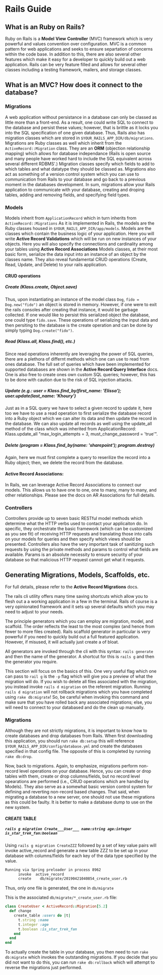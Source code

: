 # Rails Guide

## What is an Ruby on Rails?

Ruby on Rails is a **Model** **View** **Controller** (MVC) framework which is very powerful and values convention over configuration.
MVC is a common pattern for web applications and seeks to ensure separtation of concerns within the code base.
In addition to this, there are also several other features which make it easy for a developer to quickly build out a web application.
Rails can be very feature filled and allows for several other classes including a testing framework, mailers, and storage classes.

## What is an MVC? How does it connect to the database?

### Migrations
A web application without persistance in a database can only be classed as little more than a front-end.
As a result, one could write SQL to connect to the database and persist these values; however, that is brittle as it locks you into the SQL specification of one given database.
Thus, Rails also has migration classes which are stored in `$YOUR_RAILS_APP_DIR/db/migrations`.
Migrations are Ruby classes as well which inherit from the `ActiveRecord::Migration` class.
They are an **ORM** (objection relationship mapping) which allows for database independance (Rails is open source and many people have worked hard to include the SQL equivalent across several different RDBMS'.)
Migration classes specify which fields to add to which tables and what datatype they should be classed as.
Migrations also act as something of a version control system which you can use to communication from Rails to your database and go back to a previous moment in the databases development.
In sum, migrations allow your Rails application to communicate with your database, creating and droping tables, adding and removing fields, and specifying field types.

### Models
Models inherit from `ApplicationRecord` which in turn inherits from `ActiveRecord::Migrations`
As it is implemented in Rails, the models are the Ruby classes housed in `$YOUR_RAILS_APP_DIR/app/models`.
Models are the classes which contain the business logic of your application. Here you will write **Active Record Validations** which will be run on new instances of your objects.
Here you will also specify the connections and cardinality among your tables using **Active Record Associations**
Models classes, at their most basic form, serialize the data input into an instance of an object by the classes name.
They also reveal fundamental CRUD operations (Create, Read, Update, and Delete) to your rails application.


#### CRUD operations

##### Create (Klass.create, Object.save)
Thus, upon instantiating an instance of the model class `Dog`, `fido = Dog.new("fido")` an object is stored in memory.
However, if one were to exit the rails consoles after creating that instance, it would be garbage collected.
If one would like to persist this serialized object the database, one could type `fido.save`.
These operations of serializing the input data and then persiting to the database is the create operation and can be done by simply typing `Dog.create("fido")`.

##### Read (Klass.all, Klass.find(), etc.)
Since read operations inherently are leveraging the power of SQL queries, there are a plethora of differnt methods which one can use to read from ones database.
The full set of queries which have been implemented for supported databases are shown in the **Active Record Query Interface** docs.
One is also free to create ones own custom SQL queries; however, this has to be done with caution due to the risk of SQL injection attacks.

##### Update (e.g.: user = Klass.find_by(first_name: 'Elissa'); user.update(last_name: 'Khoury')
Just as in a SQL query we have to select a given record to update it, here too we have to use a read operation to first serialize the database record into a Ruby object which we can alter its data and then update the record in the database.
We can also update all records as well using the update_all method of the class which was inherited from ApplicationRecord: Klass.update_all "max_login_attempts = 3, must_change_password = 'true'".

##### Delete (program = Klass.find_by(name: 'sharepoint'); program.destroy)
Again, here we must first complete a query to reserilize the record into a Ruby object; then, we delete the record from the database.

#### Active Record Associations:
In Rails, we can leverage Active Record Associations to connect our models. This allows us to have one to one, one to many, many to many, and other relationships.
Please see the docs on AR Associations for full details.

### Controllers
Controllers provide up to seven basic RESTful model methods which determine what the HTTP verbs used to contact your applicaiton do.
In specific, they orchestrate the basic framework (which can be customized as you see fit) of receiving HTTP requests and translating those into calls on your models for queries and then specify which views should be presented.
Controllers also have the very important task of sanitizing such requests by using the private methods and params to control what fields are available.
Params is an absolute necessity to ensure security of your database so that malicious HTTP request cannot get what it requests.

## Generating Migrations, Models, Scaffolds, etc.
For full details, please refer to the **Active Record Migrations** docs.

The rails cli utility offers many time saving shortcuts which allow you to flesh out a 
a working application in a few in the terminal. Rails of course is a very opinionated
framework and it sets up several defaults which you may need to adjust to your needs.

The principle generators which you can employ are migration, model, and scaffold.
The order reflects the least to the most complex (and hence from fewer to more files created).
Rails scaffold generator in particular is very powerful if you need to quickly build out a full featured application.
However, if misused, it will actually just create a of bloat.

All generators are invoked through the cli with this syntax: `rails generate` and then the name of the generator.
A shortcut for this is `rails g` and then the generator you require.

This section will focus on the basics of this. One very useful flag which one can pass to `rail g` is the `-p` flag which will give you a preview of what the migration will do.
If you wish to delete all files associated with the migration, you instead invoke `rails d migration` on the referent migration.
Running `rails d migration` will not rollback migrations which you have completed using `rake db:migrate`! So, be careful when invoking this command and make sure that you have rolled back any associated migrations; else, you will need to connect to your databased and do the clean up manually.

### Migrations
Although they are not strictly migrations, it is important to know how to create databases and drop databases from Rails.
When first downloading this application, you should run `rake db:setup` this will reference `$YOUR_RAILS_APP_DIR/config/database.yml` and create the databases specified in that config file.
The opposite of this is completed by running `rake db:drop`.

Now, back to migrations. Again, to emphasize, migrations perform non-record level operations on your database. Hence, you can create or drop tables with them, create or drop columns/fields, but no record level opearations are performed (i.e., CRUD operations which are handled by Models).
They also serve as a somewhat basic version control system for defining and reverting non-record based changes. That said, when migrating a database to a new server, one should not use these migrations as this could be faulty. It is better to make a database dump to use on the new system.

#### CREATE TABLE

##### `rails g migration Create___User___ name:string age:integer is_star_trek_fan:boolean`
Using `rails g migration CreateZZZ` followed by a set of key value pairs will invoke active_record and generate a new table ZZZ to be set up in your database with columns/fields for each key of the data type specified by the value.
```bash
Running via Spring preloader in process 8962
      invoke  active_record
      create    db/migrate/20190421040854_create_user.rb
```

Thus, only one file is generated, the one in `db/migrate`

This is the associated `db/migrate/*_create_user.rb` file:

```ruby
class CreateUser < ActiveRecord::Migration[5.2]
  def change
    create_table :users do |t|
      t.string :name
      t.integer :age
      t.boolean :is_star_trek_fan
    end
  end
end
```

To actually create the table in your database, you then need to run `rake db:migrate` which invokes the outstanding migrations.
If you decide that you did not want to do this, you can run `rake db:rollback` which will attempt to reverse the migrations just performed.



